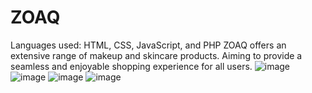# ZOAQ
Languages used: HTML, CSS, JavaScript, and PHP 
ZOAQ offers an extensive range of makeup and skincare products. Aiming to provide a 
seamless and enjoyable shopping experience for all users. 
![image](https://github.com/user-attachments/assets/9d82f801-542c-4589-ba1f-bd0405e62017)
![image](https://github.com/user-attachments/assets/b4cd2e20-c5dc-400e-95ca-0f4769c88f72)
![image](https://github.com/user-attachments/assets/caa87fc9-0185-43e5-a65c-bc0391a894af)
![image](https://github.com/user-attachments/assets/63d34e9e-d1c1-4bdf-bf44-2be45f628ca4)
